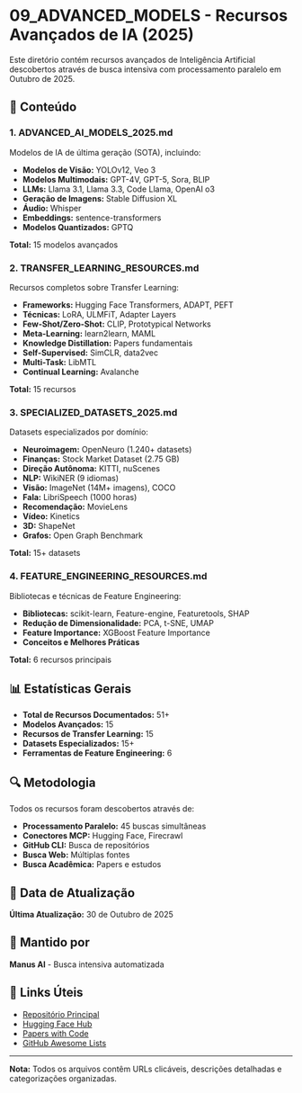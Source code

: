 # 09_ADVANCED_MODELS - Recursos Avançados de IA (2025)

Este diretório contém recursos avançados de Inteligência Artificial descobertos através de busca intensiva com processamento paralelo em Outubro de 2025.

## 📁 Conteúdo

### 1. ADVANCED_AI_MODELS_2025.md
Modelos de IA de última geração (SOTA), incluindo:
- **Modelos de Visão:** YOLOv12, Veo 3
- **Modelos Multimodais:** GPT-4V, GPT-5, Sora, BLIP
- **LLMs:** Llama 3.1, Llama 3.3, Code Llama, OpenAI o3
- **Geração de Imagens:** Stable Diffusion XL
- **Áudio:** Whisper
- **Embeddings:** sentence-transformers
- **Modelos Quantizados:** GPTQ

**Total:** 15 modelos avançados

### 2. TRANSFER_LEARNING_RESOURCES.md
Recursos completos sobre Transfer Learning:
- **Frameworks:** Hugging Face Transformers, ADAPT, PEFT
- **Técnicas:** LoRA, ULMFiT, Adapter Layers
- **Few-Shot/Zero-Shot:** CLIP, Prototypical Networks
- **Meta-Learning:** learn2learn, MAML
- **Knowledge Distillation:** Papers fundamentais
- **Self-Supervised:** SimCLR, data2vec
- **Multi-Task:** LibMTL
- **Continual Learning:** Avalanche

**Total:** 15 recursos

### 3. SPECIALIZED_DATASETS_2025.md
Datasets especializados por domínio:
- **Neuroimagem:** OpenNeuro (1.240+ datasets)
- **Finanças:** Stock Market Dataset (2.75 GB)
- **Direção Autônoma:** KITTI, nuScenes
- **NLP:** WikiNER (9 idiomas)
- **Visão:** ImageNet (14M+ imagens), COCO
- **Fala:** LibriSpeech (1000 horas)
- **Recomendação:** MovieLens
- **Vídeo:** Kinetics
- **3D:** ShapeNet
- **Grafos:** Open Graph Benchmark

**Total:** 15+ datasets

### 4. FEATURE_ENGINEERING_RESOURCES.md
Bibliotecas e técnicas de Feature Engineering:
- **Bibliotecas:** scikit-learn, Feature-engine, Featuretools, SHAP
- **Redução de Dimensionalidade:** PCA, t-SNE, UMAP
- **Feature Importance:** XGBoost Feature Importance
- **Conceitos e Melhores Práticas**

**Total:** 6 recursos principais

## 📊 Estatísticas Gerais

- **Total de Recursos Documentados:** 51+
- **Modelos Avançados:** 15
- **Recursos de Transfer Learning:** 15
- **Datasets Especializados:** 15+
- **Ferramentas de Feature Engineering:** 6

## 🔍 Metodologia

Todos os recursos foram descobertos através de:
- **Processamento Paralelo:** 45 buscas simultâneas
- **Conectores MCP:** Hugging Face, Firecrawl
- **GitHub CLI:** Busca de repositórios
- **Busca Web:** Múltiplas fontes
- **Busca Acadêmica:** Papers e estudos

## 📅 Data de Atualização

**Última Atualização:** 30 de Outubro de 2025

## 👤 Mantido por

**Manus AI** - Busca intensiva automatizada

## 🔗 Links Úteis

- [Repositório Principal](../)
- [Hugging Face Hub](https://huggingface.co/)
- [Papers with Code](https://paperswithcode.com/)
- [GitHub Awesome Lists](https://github.com/topics/awesome)

---

**Nota:** Todos os arquivos contêm URLs clicáveis, descrições detalhadas e categorizações organizadas.
